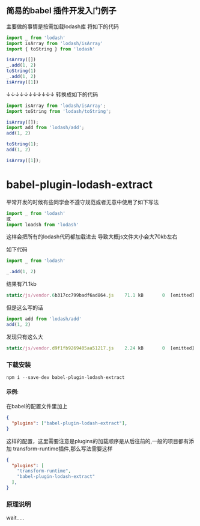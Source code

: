 ## 简易的babel 插件开发入门例子

主要做的事情是按需加载lodash库
将如下的代码
```javascript
import _ from 'lodash'
import isArray from 'lodash/isArray'
import { toString } from 'lodash'

isArray([])
_.add(1, 2)
toString(1)
_.add(1, 2)
isArray([1])
```
↓↓↓↓↓↓↓↓↓↓↓ 转换成如下的代码
```javascript
import isArray from 'lodash/isArray';
import toString from 'lodash/toString';

isArray([]);
import add from 'lodash/add';
add(1, 2)

toString(1);
add(1, 2)

isArray([1]);
```

# babel-plugin-lodash-extract
平常开发的时候有些同学会不遵守规范或者无意中使用了如下写法
```javascript
import _ from 'lodash'
或
import loadsh from 'lodash'
```
这样会把所有的lodash代码都加载进去
导致大概js文件大小会大70kb左右

如下代码
```javascript
import _ from 'lodash'

_.add(1, 2)

```
结果有71.1kb
```javascript
static/js/vendor.6b317cc799badf6ad864.js    71.1 kB       0  [emitted]  vendor
```

但是这么写的话
```javascript
import add from 'lodash/add'
add(1, 2)
```

发现只有这么大
```javascript
static/js/vendor.d9f1fb9269405aa51217.js    2.24 kB       0  [emitted]  vendor
```

### 下载安装 
``` javascript
npm i --save-dev babel-plugin-lodash-extract
```

#### 示例:  
在babel的配置文件里加上
```json
{
  "plugins": ["babel-plugin-lodash-extract"],
}
```
这样的配置，这里需要注意是plugins的加载顺序是从后往前的,一般的项目都有添加
transform-runtime插件,那么写法需要这样
```json
{
  "plugins": [
    "transform-runtime",
    "babel-plugin-lodash-extract"
  ],
}
```

### 原理说明

wait.....


